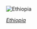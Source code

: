 
![Ethiopia](https://www.gstatic.com/prettyearth/assets/full/6600.jpg)

*[Ethiopia](https://www.google.com/maps/@11.772167,37.064266,16z/data=!3m1!1e3)*
